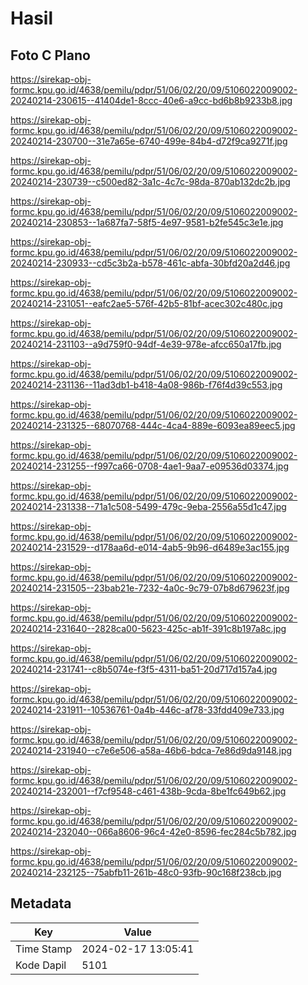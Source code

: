 # Hasil

## Foto C Plano

https://sirekap-obj-formc.kpu.go.id/4638/pemilu/pdpr/51/06/02/20/09/5106022009002-20240214-230615--41404de1-8ccc-40e6-a9cc-bd6b8b9233b8.jpg

https://sirekap-obj-formc.kpu.go.id/4638/pemilu/pdpr/51/06/02/20/09/5106022009002-20240214-230700--31e7a65e-6740-499e-84b4-d72f9ca9271f.jpg

https://sirekap-obj-formc.kpu.go.id/4638/pemilu/pdpr/51/06/02/20/09/5106022009002-20240214-230739--c500ed82-3a1c-4c7c-98da-870ab132dc2b.jpg

https://sirekap-obj-formc.kpu.go.id/4638/pemilu/pdpr/51/06/02/20/09/5106022009002-20240214-230853--1a687fa7-58f5-4e97-9581-b2fe545c3e1e.jpg

https://sirekap-obj-formc.kpu.go.id/4638/pemilu/pdpr/51/06/02/20/09/5106022009002-20240214-230933--cd5c3b2a-b578-461c-abfa-30bfd20a2d46.jpg

https://sirekap-obj-formc.kpu.go.id/4638/pemilu/pdpr/51/06/02/20/09/5106022009002-20240214-231051--eafc2ae5-576f-42b5-81bf-acec302c480c.jpg

https://sirekap-obj-formc.kpu.go.id/4638/pemilu/pdpr/51/06/02/20/09/5106022009002-20240214-231103--a9d759f0-94df-4e39-978e-afcc650a17fb.jpg

https://sirekap-obj-formc.kpu.go.id/4638/pemilu/pdpr/51/06/02/20/09/5106022009002-20240214-231136--11ad3db1-b418-4a08-986b-f76f4d39c553.jpg

https://sirekap-obj-formc.kpu.go.id/4638/pemilu/pdpr/51/06/02/20/09/5106022009002-20240214-231325--68070768-444c-4ca4-889e-6093ea89eec5.jpg

https://sirekap-obj-formc.kpu.go.id/4638/pemilu/pdpr/51/06/02/20/09/5106022009002-20240214-231255--f997ca66-0708-4ae1-9aa7-e09536d03374.jpg

https://sirekap-obj-formc.kpu.go.id/4638/pemilu/pdpr/51/06/02/20/09/5106022009002-20240214-231338--71a1c508-5499-479c-9eba-2556a55d1c47.jpg

https://sirekap-obj-formc.kpu.go.id/4638/pemilu/pdpr/51/06/02/20/09/5106022009002-20240214-231529--d178aa6d-e014-4ab5-9b96-d6489e3ac155.jpg

https://sirekap-obj-formc.kpu.go.id/4638/pemilu/pdpr/51/06/02/20/09/5106022009002-20240214-231505--23bab21e-7232-4a0c-9c79-07b8d679623f.jpg

https://sirekap-obj-formc.kpu.go.id/4638/pemilu/pdpr/51/06/02/20/09/5106022009002-20240214-231640--2828ca00-5623-425c-ab1f-391c8b197a8c.jpg

https://sirekap-obj-formc.kpu.go.id/4638/pemilu/pdpr/51/06/02/20/09/5106022009002-20240214-231741--c8b5074e-f3f5-4311-ba51-20d717d157a4.jpg

https://sirekap-obj-formc.kpu.go.id/4638/pemilu/pdpr/51/06/02/20/09/5106022009002-20240214-231911--10536761-0a4b-446c-af78-33fdd409e733.jpg

https://sirekap-obj-formc.kpu.go.id/4638/pemilu/pdpr/51/06/02/20/09/5106022009002-20240214-231940--c7e6e506-a58a-46b6-bdca-7e86d9da9148.jpg

https://sirekap-obj-formc.kpu.go.id/4638/pemilu/pdpr/51/06/02/20/09/5106022009002-20240214-232001--f7cf9548-c461-438b-9cda-8be1fc649b62.jpg

https://sirekap-obj-formc.kpu.go.id/4638/pemilu/pdpr/51/06/02/20/09/5106022009002-20240214-232040--066a8606-96c4-42e0-8596-fec284c5b782.jpg

https://sirekap-obj-formc.kpu.go.id/4638/pemilu/pdpr/51/06/02/20/09/5106022009002-20240214-232125--75abfb11-261b-48c0-93fb-90c168f238cb.jpg


## Metadata

| Key        | Value               |
| ---------- | ------------------- |
| Time Stamp | 2024-02-17 13:05:41 |
| Kode Dapil | 5101                |



